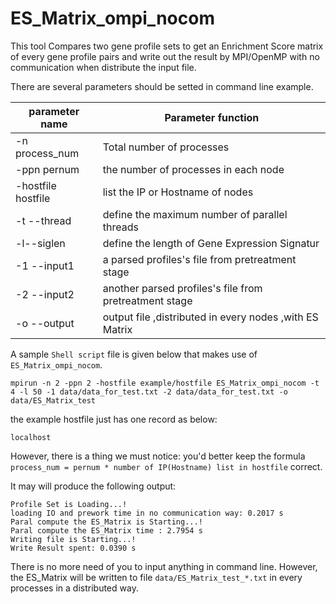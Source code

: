 <a name="ES_Matrix_ompi_nocom.doc"></a>
# ES_Matrix_ompi_nocom #

This tool Compares two gene profile sets to get an Enrichment Score matrix 
of every gene profile pairs and write out the result by MPI/OpenMP with no
communication when distribute the input file.

There are several parameters should be setted in command line example.

| parameter name | Parameter function |
| -------------- | -------------------|
| -n process_num | Total number of processes |
| -ppn pernum |the number of processes in each node |
| -hostfile hostfile | list the IP or Hostname of nodes |
| -t --thread | define the maximum number of parallel threads |
| -l--siglen | define the length of Gene Expression Signatur |
| -1 --input1 | a parsed profiles's file from pretreatment stage |
| -2 --input2 | another parsed profiles's file from pretreatment stage |
| -o --output | output file ,distributed in every nodes ,with ES Matrix |

A sample `Shell script` file is given below that makes use of `ES_Matrix_ompi_nocom`.

```shell
mpirun -n 2 -ppn 2 -hostfile example/hostfile ES_Matrix_ompi_nocom -t 4 -l 50 -1 data/data_for_test.txt -2 data/data_for_test.txt -o data/ES_Matrix_test
```

the example hostfile just has one record as below:
```shell
localhost
```

However, there is a thing we must notice:
you'd better keep the formula `process_num = pernum * number of IP(Hostname) list in hostfile` 
correct.

It may will produce the following output:
```shell
Profile Set is Loading...!
loading IO and prework time in no communication way: 0.2017 s
Paral compute the ES_Matrix is Starting...!
Paral compute the ES_Matrix time : 2.7954 s
Writing file is Starting...!
Write Result spent: 0.0390 s
```

There is no more need of you to input anything in command line. However,
the ES_Matrix will be written to file `data/ES_Matrix_test_*.txt` in every
processes in a distributed way.